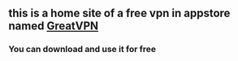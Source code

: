 ## this is a home site of a free vpn in appstore named [GreatVPN](http://https://apps.apple.com/us/app/id1603206726)

### You can download and use it for free